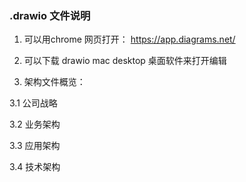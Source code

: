 ### .drawio 文件说明

1. 可以用chrome 网页打开：
	https://app.diagrams.net/

2. 可以下载 drawio mac desktop 桌面软件来打开编辑


3. 架构文件概览：

3.1 公司战略

3.2 业务架构

3.3 应用架构

3.4 技术架构



